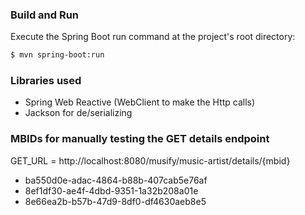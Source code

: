### Build and Run
Execute the Spring Boot run command at the project's root directory:
``` Bash
$ mvn spring-boot:run
```
### Libraries used
* Spring Web Reactive (WebClient to make the Http calls)
* Jackson for de/serializing
### MBIDs for manually testing the GET details endpoint
GET_URL = http://localhost:8080/musify/music-artist/details/{mbid}
* ba550d0e-adac-4864-b88b-407cab5e76af
* 8ef1df30-ae4f-4dbd-9351-1a32b208a01e
* 8e66ea2b-b57b-47d9-8df0-df4630aeb8e5

